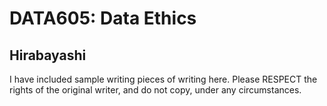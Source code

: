 # DATA605: Data Ethics
## Hirabayashi

I have included sample writing pieces of writing here.
Please RESPECT the rights of the original writer, and do not copy, under any circumstances.
